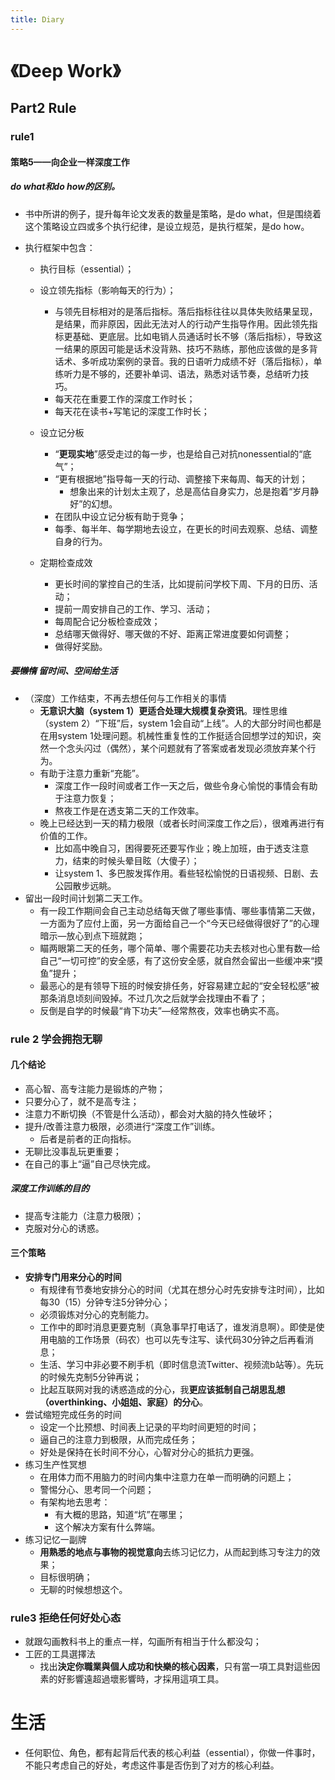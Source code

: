 ```yaml
---
title: Diary
---
```


# 《Deep Work》

## Part2 Rule
### rule1 
#### 策略5——向企业一样深度工作

##### **do what和do how的区别**。

- 书中所讲的例子，提升每年论文发表的数量是策略，是do what，但是围绕着这个策略设立四或多个执行纪律，是设立规范，是执行框架，是do how。
<!-- more -->

- 执行框架中包含：

	- 执行目标（essential）；

	- 设立领先指标（影响每天的行为）；
		- 与领先目标相对的是落后指标。落后指标往往以具体失败结果呈现，是结果，而非原因，因此无法对人的行动产生指导作用。因此领先指标更基础、更底层。比如电销人员通话时长不够（落后指标），导致这一结果的原因可能是话术没背熟、技巧不熟练，那他应该做的是多背话术、多听成功案例的录音。我的日语听力成绩不好（落后指标），单练听力是不够的，还要补单词、语法，熟悉对话节奏，总结听力技巧。
		- 每天花在重要工作的深度工作时长；
		- 每天花在读书+写笔记的深度工作时长；

	- 设立记分板
		- “**更现实地**”感受走过的每一步，也是给自己对抗nonessential的“底气”；
		- “更有根据地”指导每一天的行动、调整接下来每周、每天的计划；
			- 想象出来的计划太主观了，总是高估自身实力，总是抱着“岁月静好”的幻想。
		- 在团队中设立记分板有助于竞争；
		- 每季、每半年、每学期地去设立，在更长的时间去观察、总结、调整自身的行为。
	- 定期检查成效
		- 更长时间的掌控自己的生活，比如提前问学校下周、下月的日历、活动；
		- 提前一周安排自己的工作、学习、活动；
		- 每周配合记分板检查成效；
		- 总结哪天做得好、哪天做的不好、距离正常进度要如何调整；
		- 做得好奖励。

##### ~~要懒惰~~ 留时间、空间给生活
- （深度）工作结束，不再去想任何与工作相关的事情
	- **无意识大脑（system 1）更适合处理大规模复杂资讯**。理性思维（system 2）“下班”后，system 1会自动“上线”。人的大部分时间也都是在用system 1处理问题。机械性重复性的工作挺适合回想学过的知识，突然一个念头闪过（偶然），某个问题就有了答案或者发现必须放弃某个行为。
	- 有助于注意力重新“充能”。
		- 深度工作一段时间或者工作一天之后，做些令身心愉悦的事情会有助于注意力恢复；
		- 熬夜工作是在透支第二天的工作效率。
	- 晚上已经达到一天的精力极限（或者长时间深度工作之后），很难再进行有价值的工作。
		- 比如高中晚自习，困得要死还要写作业；晚上加班，由于透支注意力，结束的时候头晕目眩（大傻子）；
		- 让system 1、多巴胺发挥作用。看些轻松愉悦的日语视频、日剧、去公园散步远眺。
- 留出一段时间计划第二天工作。
	- 有一段工作期间会自己主动总结每天做了哪些事情、哪些事情第二天做，一方面为了应付上面，另一方面给自己一个“今天已经做得很好了”的心理暗示—放心到点下班就跑；
	- 瞄两眼第二天的任务，哪个简单、哪个需要花功夫去核对也心里有数—给自己“一切可控”的安全感，有了这份安全感，就自然会留出一些缓冲来“摸鱼”提升；
	- 最恶心的是有领导下班的时候安排任务，好容易建立起的“安全轻松感”被那条消息顷刻间毁掉。不过几次之后就学会找理由不看了；
	- 反倒是自学的时候最“肯下功夫”—经常熬夜，效率也确实不高。

### rule 2 学会拥抱无聊

#### 几个结论
- 高心智、高专注能力是锻炼的产物；
- 只要分心了，就不是高专注；
- 注意力不断切换（不管是什么活动），都会对大脑的持久性破坏；
- 提升/改善注意力极限，必须进行“深度工作”训练。
	- 后者是前者的正向指标。
- 无聊比没事乱玩更重要；
- 在自己的事上“逼”自己尽快完成。
##### 深度工作训练的目的
- 提高专注能力（注意力极限）；
- 克服对分心的诱惑。
#### 三个策略
- **安排专门用来分心的时间**
	- 有规律有节奏地安排分心的时间（尤其在想分心时先安排专注时间），比如每30（15）分钟专注5分钟分心；
	- 必须锻炼对分心的克制能力。
	- 工作中的即时消息更要克制（真急事早打电话了，谁发消息啊）。即使是使用电脑的工作场景（码农）也可以先专注写、读代码30分钟之后再看消息；
	- 生活、学习中非必要不刷手机（即时信息流Twitter、视频流b站等）。先玩的时候先克制5分钟再说；
	- 比起互联网对我的诱惑造成的分心，我**更应该抵制自己胡思乱想（overthinking、小姐姐、家庭）的分心**。
- 尝试缩短完成任务的时间
	- 设定一个比预想、时间表上记录的平均时间更短的时间；
	- 逼自己的注意力到极限，从而完成任务；
	- 好处是保持在长时间不分心，心智对分心的抵抗力更强。
- 练习生产性冥想
	- 在用体力而不用脑力的时间内集中注意力在单一而明确的问题上；
	- 警惕分心、思考同一个问题；
	- 有架构地去思考：
		- 有大概的思路，知道“坑”在哪里；
		- 这个解决方案有什么弊端。
- 练习记忆一副牌
	- **用熟悉的地点与事物的视觉意向**去练习记忆力，从而起到练习专注力的效果；
	- 目标很明确；
	- 无聊的时候想想这个。
### rule3 拒绝任何好处心态
- 就跟勾画教科书上的重点一样，勾画所有相当于什么都没勾；
- 工匠的工具選擇法
	- 找出**決定你職業與個人成功和快樂的核心因素**，只有當一項工具對這些因素的好影響遠超過壞影響時，才採用這項工具。

# 生活
- 任何职位、角色，都有起背后代表的核心利益（essential），你做一件事时，不能只考虑自己的好处，考虑这件事是否伤到了对方的核心利益。